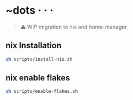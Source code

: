 # ~dots · · ·

> ⚠ WIP migration to nix and home-manager

## nix Installation

```bash
sh scripts/install-nix.sh
```

## nix enable flakes

```bash
sh scripts/enable-flakes.sh
```
